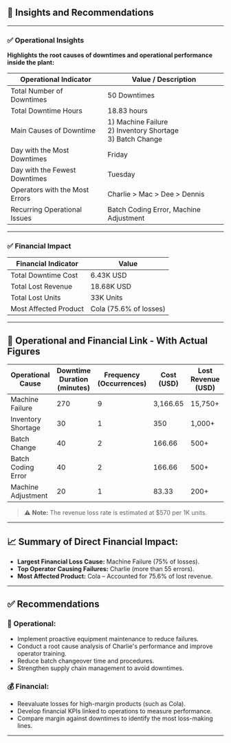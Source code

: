 ## 📌 Insights and Recommendations

---

### ✅ Operational Insights

**Highlights the root causes of downtimes and operational performance inside the plant:**

| Operational Indicator          | Value / Description                                            |
| ------------------------------ | -------------------------------------------------------------- |
| Total Number of Downtimes      | 50 Downtimes                                                   |
| Total Downtime Hours           | 18.83 hours                                                    |
| Main Causes of Downtime        | 1) Machine Failure<br>2) Inventory Shortage<br>3) Batch Change |
| Day with the Most Downtimes    | Friday                                                         |
| Day with the Fewest Downtimes  | Tuesday                                                        |
| Operators with the Most Errors | Charlie > Mac > Dee > Dennis                                   |
| Recurring Operational Issues   | Batch Coding Error, Machine Adjustment                         |

---

### ✅ Financial Impact

| Financial Indicator   | Value                  |
| --------------------- | ---------------------- |
| Total Downtime Cost   | 6.43K USD              |
| Total Lost Revenue    | 18.68K USD             |
| Total Lost Units      | 33K Units              |
| Most Affected Product | Cola (75.6% of losses) |

---

## 🔁 Operational and Financial Link - With Actual Figures

| Operational Cause  | Downtime Duration (minutes) | Frequency (Occurrences) | Cost (USD) | Lost Revenue (USD) | Lost Units (Estimate) |
| ------------------ | --------------------------- | ----------------------- | ---------- | ------------------ | --------------------- |
| Machine Failure    | 270                         | 9                       | 3,166.65   | 15,750+            | \~27,800 Units        |
| Inventory Shortage | 30                          | 1                       | 350        | 1,000+             | \~1,700 Units         |
| Batch Change       | 40                          | 2                       | 166.66     | 500+               | \~900 Units           |
| Batch Coding Error | 40                          | 2                       | 166.66     | 500+               | \~900 Units           |
| Machine Adjustment | 20                          | 1                       | 83.33      | 200+               | \~400 Units           |

> ⚠️ **Note:** The revenue loss rate is estimated at \$570 per 1K units.

---

## 📈 Summary of Direct Financial Impact:

- **Largest Financial Loss Cause:** Machine Failure (75% of losses).
- **Top Operator Causing Failures:** Charlie (more than 55 errors).
- **Most Affected Product:** Cola – Accounted for 75.6% of lost revenue.

---

## ✅ Recommendations

### 🔧 Operational:

- Implement proactive equipment maintenance to reduce failures.
- Conduct a root cause analysis of Charlie's performance and improve operator training.
- Reduce batch changeover time and procedures.
- Strengthen supply chain management to avoid downtimes.

### 💰 Financial:

- Reevaluate losses for high-margin products (such as Cola).
- Develop financial KPIs linked to operations to measure performance.
- Compare margin against downtimes to identify the most loss-making lines.

---
